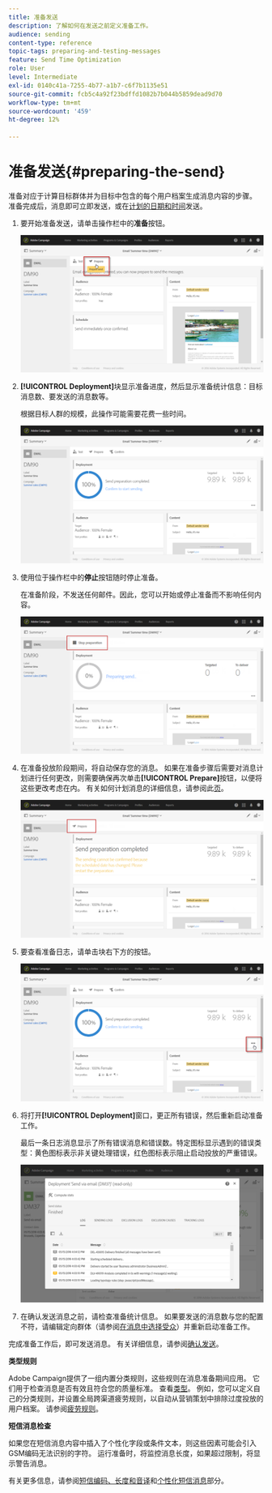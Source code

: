 ```yaml
---
title: 准备发送
description: 了解如何在发送之前定义准备工作。
audience: sending
content-type: reference
topic-tags: preparing-and-testing-messages
feature: Send Time Optimization
role: User
level: Intermediate
exl-id: 0140c41a-7255-4b77-a1b7-c6f7b1135e51
source-git-commit: fcb5c4a92f23bdffd1082b7b044b5859dead9d70
workflow-type: tm+mt
source-wordcount: '459'
ht-degree: 12%

---
```


# 准备发送{#preparing-the-send}

准备对应于计算目标群体并为目标中包含的每个用户档案生成消息内容的步骤。 准备完成后，消息即可立即发送，或在[计划的日期和时间](../../sending/using/about-scheduling-messages.md)发送。

1. 要开始准备发送，请单击操作栏中的&#x200B;**准备**&#x200B;按钮。

   ![](assets/preparing_delivery_2.png)

1. **[!UICONTROL Deployment]**&#x200B;块显示准备进度，然后显示准备统计信息：目标消息数、要发送的消息数等。

   根据目标人群的规模，此操作可能需要花费一些时间。

   ![](assets/preparing_delivery.png)

1. 使用位于操作栏中的&#x200B;**停止**&#x200B;按钮随时停止准备。

   在准备阶段，不发送任何邮件。因此，您可以开始或停止准备而不影响任何内容。

   ![](assets/preparing_delivery_6.png)

1. 在准备投放阶段期间，将自动保存您的消息。 如果在准备步骤后需要对消息计划进行任何更改，则需要确保再次单击&#x200B;**[!UICONTROL Prepare]**&#x200B;按钮，以便将这些更改考虑在内。 有关如何计划消息的详细信息，请参阅此[页](../../sending/using/about-scheduling-messages.md)。

   ![](assets/preparing_delivery_5.png)

1. 要查看准备日志，请单击块右下方的按钮。

   ![](assets/preparing_delivery_4.png)

1. 将打开&#x200B;**[!UICONTROL Deployment]**&#x200B;窗口，更正所有错误，然后重新启动准备工作。

   最后一条日志消息显示了所有错误消息和错误数。特定图标显示遇到的错误类型：黄色图标表示非关键处理错误，红色图标表示阻止启动投放的严重错误。

   ![](assets/preparing_delivery_3.png)

1. 在确认发送消息之前，请检查准备统计信息。 如果要发送的消息数与您的配置不符，请编辑定向群体（请参阅[在消息中选择受众](../../audiences/using/selecting-an-audience-in-a-message.md)）并重新启动准备工作。

完成准备工作后，即可发送消息。 有关详细信息，请参阅[确认发送](../../sending/using/confirming-the-send.md)。

**类型规则**

Adobe Campaign提供了一组内置分类规则，这些规则在消息准备期间应用。 它们用于检查消息是否有效且符合您的质量标准。 查看[类型](../../sending/using/about-typology-rules.md)。 例如，您可以定义自己的分类规则，并设置全局跨渠道疲劳规则，以自动从营销策划中排除过度投放的用户档案。 请参阅[疲劳规则](../../sending/using/fatigue-rules.md)。

**短信消息检查**

如果您在短信消息内容中插入了个性化字段或条件文本，则这些因素可能会引入GSM编码无法识别的字符。 运行准备时，将监控消息长度，如果超过限制，将显示警告消息。

有关更多信息，请参阅[短信编码、长度和音译](../../administration/using/configuring-sms-channel.md#sms-encoding--length-and-transliteration)和[个性化短信消息](../../channels/using/personalizing-sms-messages.md)部分。
